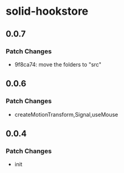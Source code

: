 # solid-hookstore

## 0.0.7

### Patch Changes

- 9f8ca74: move the folders to "src"

## 0.0.6

### Patch Changes

- createMotionTransform,Signal,useMouse

## 0.0.4

### Patch Changes

- init
